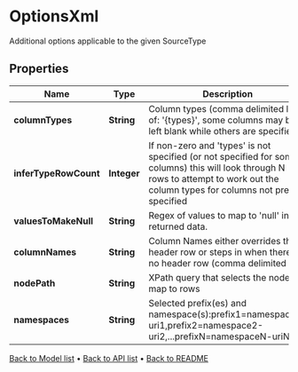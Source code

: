 

# OptionsXml

Additional options applicable to the given SourceType

## Properties

| Name | Type | Description | Notes |
|------------ | ------------- | ------------- | -------------|
|**columnTypes** | **String** | Column types (comma delimited list of: &#39;{types}&#39;, some columns may be left blank while others are specified) |  [optional] |
|**inferTypeRowCount** | **Integer** | If non-zero and &#39;types&#39; is not specified (or not specified for some columns) this will look through N rows to attempt to work out the column types for columns not pre-specified |  [optional] |
|**valuesToMakeNull** | **String** | Regex of values to map to &#39;null&#39; in the returned data. |  [optional] |
|**columnNames** | **String** | Column Names either overrides the header row or steps in when there is no header row (comma delimited list) |  [optional] |
|**nodePath** | **String** | XPath query that selects the nodes to map to rows |  [optional] |
|**namespaces** | **String** | Selected prefix(es) and namespace(s):prefix1&#x3D;namespace1-uri1,prefix2&#x3D;namespace2-uri2,...prefixN&#x3D;namespaceN-uriN |  [optional] |



[Back to Model list](../README.md#documentation-for-models) &#8226; [Back to API list](../README.md#documentation-for-api-endpoints) &#8226; [Back to README](../README.md)


